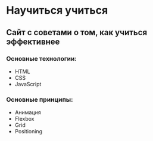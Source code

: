 # Научиться учиться

## Сайт с советами о том, как учиться эффективнее

### Основные технологии:

- HTML
- CSS
- JavaScript

### Основные принципы:

- Анимация
- Flexbox
- Grid
- Positioning 
